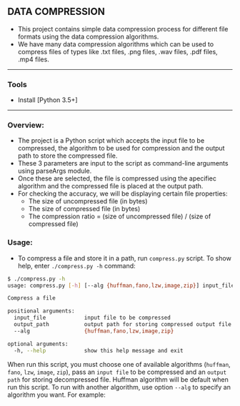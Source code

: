 ## DATA COMPRESSION

- This project contains simple data compression process for different file formats using the data compression algorithms.
- We have many data compression algorithms which can be used to compress files of types like .txt files, .png files, .wav files, .pdf files, .mp4 files.

***

### Tools

- Install [Python 3.5+]

***

### Overview:

- The project is a Python script which accepts the input file to be compressed, the algorithm to be used for compression and the output path to store the compressed file.
- These 3 parameters are input to the script as command-line arguments using parseArgs module.
- Once these are selected, the file is compressed using the apecifiec algorithm and the compressed file is placed at the output path.
- For checking the accuracy, we will be displaying certain file properties:
  - The size of uncompressed file (in bytes)
  - The size of compressed file (in bytes)
  - The compression ratio = (size of uncompressed file) / (size of compressed file)

### Usage:

- To compress a file and store it in a path, run `compress.py` script. To show help, enter `./compress.py -h` command:

```sh
$ ./compress.py -h
usage: compress.py [-h] [--alg {huffman,fano,lzw,image,zip}] input_file output_path

Compress a file

positional arguments:
  input_file            input file to be compressed
  output_path           output path for storing compressed output file
  --alg 				{huffman,fano,lzw,image,zip}            

optional arguments:
  -h, --help            show this help message and exit
```

When run this script, you must choose one of available algorithms (`huffman`, `fano`, `lzw`, `image`, `zip`), pass an `input file` to be compressed and an `output path` for storing decompressed file.
Huffman algorithm will be default when run this script. To run with another algorithm, use option `--alg` to specify an algorithm you want. For example:
